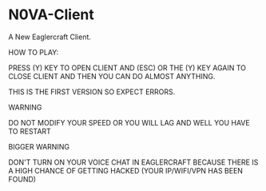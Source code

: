 # N0VA-Client
A New Eaglercraft Client.

HOW TO PLAY:

PRESS (Y) KEY TO OPEN CLIENT AND (ESC) OR THE (Y) KEY AGAIN TO CLOSE CLIENT
AND THEN YOU CAN DO ALMOST ANYTHING.

THIS IS THE FIRST VERSION SO EXPECT ERRORS.



WARNING 

DO NOT MODIFY YOUR SPEED OR YOU WILL LAG AND WELL YOU HAVE TO RESTART

BIGGER WARNING

DON'T TURN ON YOUR VOICE CHAT IN EAGLERCRAFT BECAUSE THERE IS A HIGH CHANCE OF GETTING HACKED (YOUR IP/WIFI/VPN HAS BEEN FOUND)
